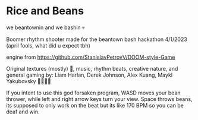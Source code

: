 # Rice and Beans
we beantownin and we bashin 💀

Boomer rhythm shooter made for the beantown bash hackathon 4/1/2023
(april fools, what did u expect tbh)

engine from https://github.com/StanislavPetrovV/DOOM-style-Game 


Original textures (mostly) 🤨, music, rhythm beats, creative nature, and general gaming by:
Liam Harlan, Derek Johnson, Alex Kuang, Maykl Yakubovsky 💯💯💯💯

If you intent to use this god forsaken program, WASD moves your bean thrower, while left and right arrow keys turn your view. Space throws beans, its supposed to only work on the beat but its like 170 BPM so you can be deaf and win.
